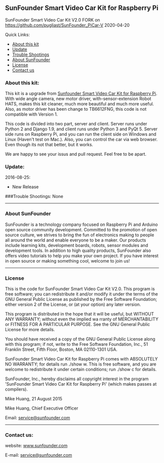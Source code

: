 ## SunFounder Smart Video Car Kit for Raspberry Pi
SunFounder Smart Video Car Kit V2.0
FORK on https://github.com/pugliast/SunFounder_PiCar-V
2020-04-20


Quick Links:

 * [About this kit](#about_this_kit)
 * [Update](#update)
 * [Trouble Shootings](#trouble)
 * [About SunFounder](#about_sunfounder)
 * [License](#license)
 * [Contact us](#contact_us)

<a id="about_this_kit"></a>
### About this kit:
This kit is a upgrade from [Sunfounder Smart Video Car Kit for Raspberry Pi](https://github.com/sunfounder/Sunfounder_Smart_Video_Car_Kit_for_RaspberryPi). With wide angle camera, new motor driver, with-sensor-extension Robot HATS, makes this kit cleaner, much more beautiful and much more useful.
Also, as motor driver has been change to TB6612FNG, this code is not compatible with Version 1.

This code is divided into two part, server and client. Server runs under Python 2 and Django 1.9, and client runs under Python 3 and PyQt 5.
Server side runs on Raspberry Pi, and you can run the client side on Windows and Linux (Haven't test on Mac.).
Also, you can control the car via web browser. Even though its not that better, but it works. 

We are happy to see your issus and pull request. Feel free to be apart.

<a id="update"></a>
### Update:
2016-08-25:
 - New Release

<a id="trouble"></a>
###Trouble Shootings:
<a id="error1"></a>
None

----------------------------------------------
<a id="about_sunfounder"></a>
### About SunFounder
SunFounder is a technology company focused on Raspberry Pi and Arduino open source community development. Committed to the promotion of open source culture, we strives to bring the fun of electronics making to people all around the world and enable everyone to be a maker. Our products include learning kits, development boards, robots, sensor modules and development tools. In addition to high quality products, SunFounder also offers video tutorials to help you make your own project. If you have interest in open source or making something cool, welcome to join us!

----------------------------------------------
<a id="license"></a>
### License
This is the code for SunFounder Smart Video Car Kit V2.0.
This program is free software; you can redistribute it and/or modify it under the terms of the GNU General Public License as published by the Free Software Foundation; either version 2 of the License, or (at your option) any later version.

This program is distributed in the hope that it will be useful, but WITHOUT ANY WARRANTY; without even the implied wa rranty of MERCHANTABILITY or FITNESS FOR A PARTICULAR PURPOSE. See the GNU General Public License for more details.

You should have received a copy of the GNU General Public License along with this program; if not, write to the Free Software Foundation, Inc., 51 Franklin Street, Fifth Floor, Boston, MA 02110-1301 USA.

SunFounder Smart Video Car Kit for Raspberry Pi comes with ABSOLUTELY NO WARRANTY; for details run ./show w. This is free software, and you are welcome to redistribute it under certain conditions; run ./show c for details.

SunFounder, Inc., hereby disclaims all copyright interest in the program 'SunFounder Smart Video Car Kit for Raspberry Pi' (which makes passes at compilers).

Mike Huang, 21 August 2015

Mike Huang, Chief Executive Officer

Email: service@sunfounder.com

----------------------------------------------
<a id="contact_us"></a>
### Contact us:
website:
    www.sunfounder.com

E-mail:
    service@sunfounder.com
